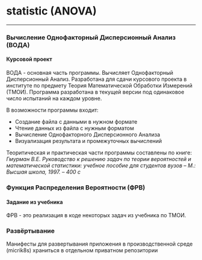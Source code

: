# statistic (ANOVA)

---

### Вычисление Однофакторный Дисперсионный Анализ (ВОДА)

#### Курсовой проект
ВОДА - основная часть программы. Вычисляет Однофакторный Дисперсионный Анализ. Разработана для сдачи курсового проекта в институте по предмету Теория Математической Обработки Измерений (ТМОИ). Программа разработана в текущей версии под одинаковое число испытаний на каждом уровне.

В возможности программы входит:
* Создание файла с данными в нужном формате
* Чтение данных из файла с нужным форматом
* Вычисление Однофакторного Дисперсионного Анализа
* Визуализация результата и промежуточных вычислений

Теоритическая и практическая части программы составлены по книге:
<i>Гмурман В.Е. Руководство к решению задач по теории вероятностей и математической статистики: учебное пособие для студентов вузов – М.: Высшая школа, 1997. – 400 с</i>


### Функция Распределения Вероятности (ФРВ)

#### Задание из учебника
ФРВ - это реализация в коде некоторых задач из учебника по ТМОИ.



### Развёртывание
Манифесты для развертывания приложения в производственной среде (micrik8s) храниться в отдельном приватном репозитории